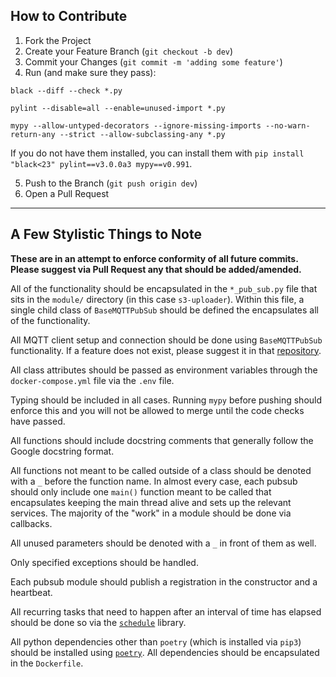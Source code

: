 ## How to Contribute

1. Fork the Project
2. Create your Feature Branch (`git checkout -b dev`)
3. Commit your Changes (`git commit -m 'adding some feature'`)
4. Run (and make sure they pass):
```
black --diff --check *.py

pylint --disable=all --enable=unused-import *.py

mypy --allow-untyped-decorators --ignore-missing-imports --no-warn-return-any --strict --allow-subclassing-any *.py
```
If you do not have them installed, you can install them with `pip install "black<23" pylint==v3.0.0a3 mypy==v0.991`.

5. Push to the Branch (`git push origin dev`)
6. Open a Pull Request

---

## A Few Stylistic Things to Note

**These are in an attempt to enforce conformity of all future commits. Please suggest via Pull Request any that should be added/amended.**

All of the functionality should be encapsulated in the `*_pub_sub.py` file that sits in the `module/` directory (in this case `s3-uploader`). Within this file, a single child class of `BaseMQTTPubSub` should be defined the encapsulates all of the functionality. 

All MQTT client setup and connection should be done using `BaseMQTTPubSub` functionality. If a feature does not exist, please suggest it in that [repository](https://github.com/IQTLabs/edgetech-core). 

All class attributes should be passed as environment variables through the `docker-compose.yml` file via the `.env` file. 

Typing should be included in all cases. Running `mypy` before pushing should enforce this and you will not be allowed to merge until the code checks have passed. 

All functions should include docstring comments that generally follow the Google docstring format. 

All functions not meant to be called outside of a class should be denoted with a `_` before the function name. In almost every case, each pubsub should only include one `main()` function meant to be called that encapsulates keeping the main thread alive and sets up the relevant services. The majority of the "work" in a module should be done via callbacks.

All unused parameters should be denoted with a `_` in front of them as well. 

Only specified exceptions should be handled. 

Each pubsub module should publish a registration in the constructor and a heartbeat.

All recurring tasks that need to happen after an interval of time has elapsed should be done so via the [`schedule`](https://schedule.readthedocs.io/en/stable/) library. 

All python dependencies other than `poetry` (which is installed via `pip3`) should be installed using [`poetry`](https://python-poetry.org/). All dependencies should be encapsulated in the `Dockerfile`.